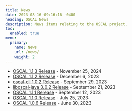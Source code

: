 ```yaml
---
title: News
date: 2023-08-16 09:16:16 -0400
heading: OSCAL News
description: News items relating to the OSCAL project.
toc:
  enabled: true
menu:
  primary:
    name: News
    url: /news/
    weight: 2
---
```


- [OSCAL 1.1.3 Release](https://github.com/usnistgov/OSCAL/releases/tag/v1.1.3) - November 25, 2024
- [OSCAL 1.1.2 Release](https://github.com/usnistgov/OSCAL/releases/tag/v1.1.2) - December 6, 2023
- [oscal-cli 1.0.2 Release](https://github.com/usnistgov/oscal-cli/releases/v1.0.2) - September 29, 2023
- [liboscal-java 3.0.2 Release](https://github.com/usnistgov/liboscal-java/releases/tag/v3.0.2) - September 21, 2023
- [OSCAL 1.1.1 Release](https://github.com/usnistgov/OSCAL/releases/tag/v1.1.1) - September 12, 2023
- [OSCAL 1.1.0 Release](https://github.com/usnistgov/OSCAL/releases/tag/v1.1.0) - July 25, 2023
- [OSCAL 1.0.6 Release](https://github.com/usnistgov/OSCAL/releases/tag/v1.0.6) - June 30, 2023
